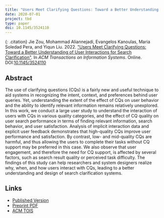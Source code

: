 ```yaml
---
title: "Users Meet Clarifying Questions: Toward a Better Understanding of User Interactions for Search Clarification"
date: 2020-07-01
project: tbd
type: paper
doi: 10.1145/3524110
---
```


{: .citation}
Jie Zou, Mohammad Aliannejadi, Evangelos Kanoulas, Maria Soledad Pera, and Yiqun Liu. 2022. ["Users Meet Clarifying Questions: Toward a Better Understanding of User Interactions for Search Clarification"](#). In <cite>ACM Transactions on Information Systems</cite>. Online. DOI:[10.1145/3524110](https://doi.org/10.1145/3524110)

## Abstract

The use of clarifying questions (CQs) is a fairly new and useful technique to aid systems in recognizing the intent, context, and preferences behind user queries. Yet, understanding the extent of the effect of CQs on user behavior and the ability to identify relevant information remains relatively unexplored. In this work, we conduct a large user study to understand the interaction of users with CQs in various quality categories, and the effect of CQ quality on user search performance in terms of finding relevant information, search behavior, and user satisfaction. Analysis of implicit interaction data and explicit user feedback demonstrates that high-quality CQs improve user performance and satisfaction. By contrast, low- and mid-quality CQs are harmful, and thus allowing the users to complete their tasks without CQ support may be preferred in this case. We also observe that user engagement, and therefore the need for CQ support, is affected by several factors, such as search result quality or perceived task difficulty. The findings of this study can help researchers and system designers realize why, when, and how users interact with CQs, leading to a better understanding and design of search clarification systems.

## Links
* [Published Version](https://dl.acm.org/doi/abs/10.1145/3524110)
* [Preprint PDF](https://web.archive.org/web/20220426050142id_/https://dl.acm.org/doi/pdf/10.1145/3524110)
* [ACM TOIS](https://dl.acm.org/journal/tois)
